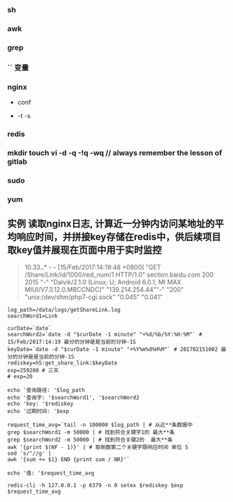 ### sh

### awk

### grep

### `` 变量

### nginx

* conf

* -t -s

### redis

### mkdir touch vi -d -q -!q -wq // always remember the lesson of gitlab

### sudo

### yum


实例 读取nginx日志, 计算近一分钟内访问某地址的平均响应时间，并拼接key存储在redis中，供后续项目取key值并展现在页面中用于实时监控
---------

> 10.33.**.*** - - [15/Feb/2017:14:19:48 +0800] "GET /Share/Link/id/1000/red_num/1 HTTP/1.0" section.baidu.com 200 2015 "-" "Dalvik/2.1.0 (Linux; U; Android 6.0.1; MI MAX MIUI/V7.3.12.0.MBCCNDC)" "139.214.254.44""-" "200" "unix:/dev/shm/php7-cgi.sock" "0.045" "0.041"

```shell
log_path=/data/logs/getShareLink.log
searchWord1=Link

curDate=`date`
searchWord2=`date -d "$curDate -1 minute" "+%d/%b/%Y:%H:%M"` # 15/Feb/2017:14:19 最分的分钟是是当前的分钟-1S
keyDate=`date -d "$curDate -1 minute" "+%Y%m%d%H%M"` # 201702151002 最分的分钟是是当前的分钟-1S
rediskey=h5:get_share_link:$keyDate
exp=259200 # 三天
# exp=20

echo '查询路径: '$log_path
echo '查询字: '$searchWord1', '$searchWord2
echo 'key: '$rediskey
echo '过期时间: '$exp

request_time_avg=`tail -n 100000 $log_path | # 从近**条数据中
grep $searchWord1 -m 50000 | # 找到符合关键字1的 最大**条
grep $searchWord2 -m 50000 | # 找到符合关键2的  最大**条
awk '{print $(NF - 1)}' | # 取倒数第二个关键字既响应时间 单位 S
sed 's/"//g' |
awk '{sum += $1} END {print sum / NR}'`

echo '值: '$request_time_avg

redis-cli -h 127.0.0.1 -p 6379 -n 0 setex $rediskey $exp $request_time_avg
```
